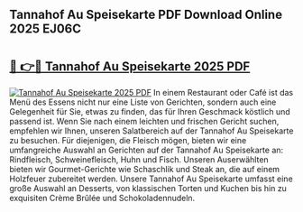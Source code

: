 ## Tannahof Au Speisekarte PDF Download Online 2025 EJ06C

# <h2><a href="http://gc5faa.nevu.top/?p=Tannahof+Au+Speisekarte">🔗 👉🔴 Tannahof Au Speisekarte 2025 PDF</a></h2>

[![Tannahof Au Speisekarte 2025 PDF](https://i.imgur.com/dBaPXMq.png)](http://gc5faa.nevu.top/?p=Tannahof+Au+Speisekarte)
In einem Restaurant oder Café ist das Menü des Essens nicht nur eine Liste von Gerichten, sondern auch eine Gelegenheit für Sie, etwas zu finden, das für Ihren Geschmack köstlich und passend ist. Wenn Sie nach einem leichten und frischen Gericht suchen, empfehlen wir Ihnen, unseren Salatbereich auf der Tannahof Au Speisekarte zu besuchen. Für diejenigen, die Fleisch mögen, bieten wir eine umfangreiche Auswahl an Gerichten auf der Tannahof Au Speisekarte an: Rindfleisch, Schweinefleisch, Huhn und Fisch. Unseren Auserwählten bieten wir Gourmet-Gerichte wie Schaschlik und Steak an, die auf einem Holzfeuer zubereitet werden. Unsere Tannahof Au Speisekarte umfasst eine große Auswahl an Desserts, von klassischen Torten und Kuchen bis hin zu exquisiten Crème Brûlée und Schokoladennudeln.
